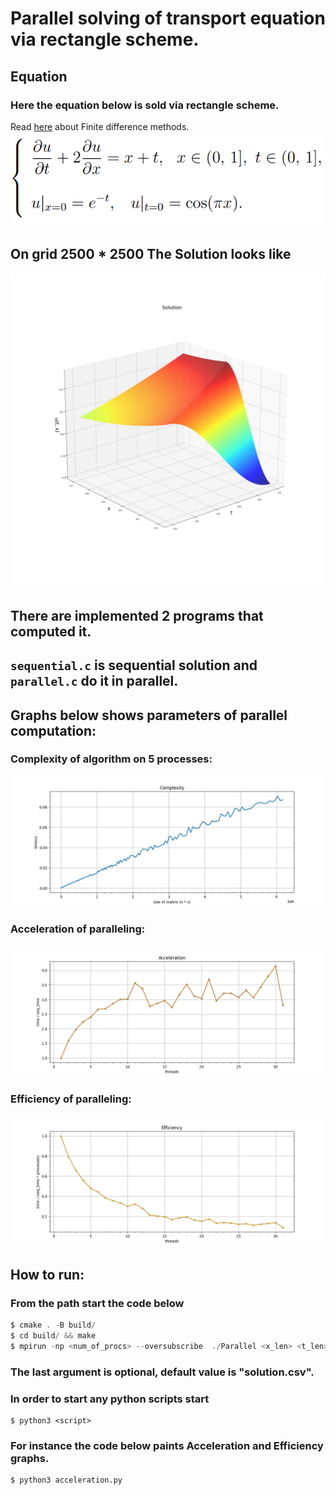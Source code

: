 # Parallel solving of transport equation via rectangle scheme.
## Equation
### Here the equation below is sold via rectangle scheme.
Read [here](https://en.wikipedia.org/wiki/Finite_difference_method#Explicit_method) about Finite difference methods.
![img.png](graphs/img.png)

## On grid 2500 * 2500 The Solution looks like
![Solution](graphs/Solution.png)

## There are implemented 2 programs that computed it.
## `sequential.c` is sequential solution and `parallel.c` do it in parallel.
## Graphs below shows parameters of parallel computation:

### Complexity of algorithm on 5 processes:
![](graphs/Complexity.png)

### Acceleration of paralleling:
![](graphs/Acceleration.png)

### Efficiency of paralleling:
![](graphs/Efficiency.png)

## How to run:
### From the path start the code below
```asm
$ cmake . -B build/
$ cd build/ && make
$ mpirun -np <num_of_procs> --oversubscribe  ./Parallel <x_len> <t_len> <file_where_to_save>
```
### The last argument is optional, default value is "solution.csv".

### In order to start any python scripts start
```
$ python3 <script>
```
### For instance the code below paints Acceleration and Efficiency graphs.
```
$ python3 acceleration.py
```